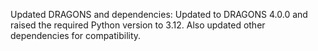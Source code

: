 Updated DRAGONS and dependencies: Updated to DRAGONS 4.0.0 and raised the required Python version to 3.12. Also updated other dependencies for compatibility.
